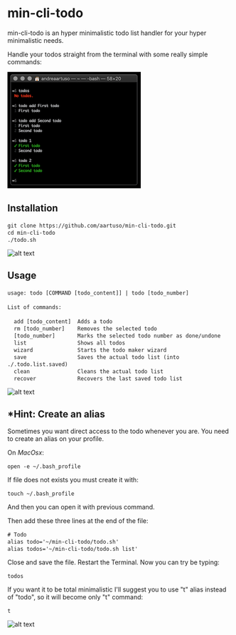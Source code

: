 # min-cli-todo #
min-cli-todo is an hyper minimalistic todo list handler for your hyper minimalistic needs.

Handle your todos straight from the terminal with some really simple commands:

![alt text](https://github.com/aartuso/min-cli-todo/blob/master/Screenshot.png "Screenshot")


## Installation ##
    git clone https://github.com/aartuso/min-cli-todo.git
    cd min-cli-todo
    ./todo.sh

![alt text](https://media.giphy.com/media/hS9q43nRvkAW9JbZBC/giphy.gif)

## Usage ##

	usage: todo [COMMAND [todo_content]] | todo [todo_number]

	List of commands:

	  add [todo_content]  Adds a todo
	  rm [todo_number]    Removes the selected todo
	  [todo_number]       Marks the selected todo number as done/undone
	  list                Shows all todos
	  wizard              Starts the todo maker wizard
	  save                Saves the actual todo list (into ./.todo.list.saved)
	  clean               Cleans the actual todo list
	  recover             Recovers the last saved todo list

![alt text](https://media.giphy.com/media/fwQJogVu1XmLozIcyk/giphy.gif)

## *Hint: Create an alias

Sometimes you want direct access to the todo whenever you are.
You need to create an alias on your profile.

On *MacOsx*:

    open -e ~/.bash_profile
    
If file does not exists you must create it with:

    touch ~/.bash_profile
    
And then you can open it with previous command.    
    
Then add these three lines at the end of the file:

    # Todo
    alias todo='~/min-cli-todo/todo.sh'
    alias todos='~/min-cli-todo/todo.sh list'

Close and save the file. Restart the Terminal.
Now you can try be typing:
    
    todos
    
If you want it to be total minimalistic I'll suggest you to use "t" alias instead of "todo",
so it will become only "t" command:

    t
    
![alt text](https://media.giphy.com/media/kaByKnihKm9nNtfeUW/giphy.gif)
